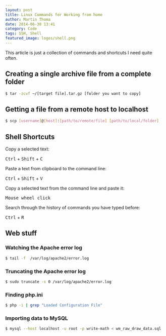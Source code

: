 ```yaml
---
layout: post
title: Linux Commands for Working from home
author: Martin Thoma
date: 2014-06-30 13:41
category: Code
tags: SSH, Shell
featured_image: logos/shell.png
---
```


This article is just a collection of commands and shortcuts I need quite often.

## Creating a single archive file from a complete folder

```bash
$ tar -zcvf ~/[target file].tar.gz [folder you want to copy]
```

## Getting a file from a remote host to localhost

```bash
$ scp [username]@[host]:[path/to/remote/file] [path/to/local/folder]
```

## Shell Shortcuts

Copy a selected text:

<kbd>Ctrl</kbd> + <kbd>Shift</kbd> + <kbd>C</kbd>

Paste a text from clipboard to the command line:

<kbd>Ctrl</kbd> + <kbd>Shift</kbd> + <kbd>V</kbd>

Copy a selected text from the command line and paste it:

<kbd>Mouse wheel click</kbd>

Search through the history of commands you have typed before:

<kbd>Ctrl</kbd> + <kbd>R</kbd>

## Web stuff
### Watching the Apache error log

```bash
$ tail -f  /var/log/apache2/error.log
```

### Truncating the Apache error log

```bash
$ sudo truncate -s 0 /var/log/apache2/error.log
```

### Finding php.ini

```bash
$ php -i | grep "Loaded Configuration File"
```

### Importing data to MySQL

```bash
$ mysql --host localhost -u root -p write-math < wm_raw_draw_data.sql
```